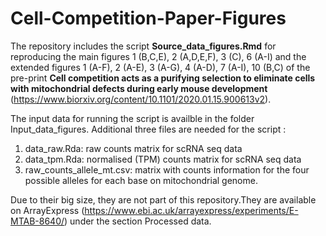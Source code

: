 # Cell-Competition-Paper-Figures
The repository includes the script **Source_data_figures.Rmd** for reproducing the main figures 1 (B,C,E), 2 (A,D,E,F), 3 (C), 6 (A-I) and the extended figures 1 (A-F), 2 (A-E), 3 (A-G), 4 (A-D), 7 (A-I), 10 (B,C)  of the pre-print **Cell competition acts as a purifying selection to eliminate
cells with mitochondrial defects during early mouse
development** (https://www.biorxiv.org/content/10.1101/2020.01.15.900613v2). 

The input data for running the script is availble in the folder Input_data_figures. Additional three files are needed for the script :
1. data_raw.Rda: raw counts matrix for scRNA seq data
2. data_tpm.Rda: normalised (TPM) counts matrix for scRNA seq data
3. raw_counts_allele_mt.csv: matrix with counts information for the four possible alleles for each base on mitochondrial genome.

Due to their big size, they are not part of this repository.They are available on ArrayExpress (https://www.ebi.ac.uk/arrayexpress/experiments/E-MTAB-8640/) under the section Processed data.
